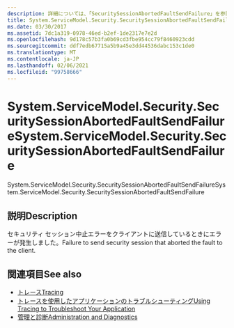 ```yaml
---
description: 詳細については、「SecuritySessionAbortedFaultSendFailure」を参照してください。
title: System.ServiceModel.Security.SecuritySessionAbortedFaultSendFailure
ms.date: 03/30/2017
ms.assetid: 7dc1a319-0978-46ed-b2ef-1de2317e7e2d
ms.openlocfilehash: 9d178c57b3fa0b69cd3fbe954cc79f8460923cdd
ms.sourcegitcommit: ddf7edb67715a5b9a45e3dd44536dabc153c1de0
ms.translationtype: MT
ms.contentlocale: ja-JP
ms.lasthandoff: 02/06/2021
ms.locfileid: "99758666"
---
```

# <a name="systemservicemodelsecuritysecuritysessionabortedfaultsendfailure"></a><span data-ttu-id="f5731-103">System.ServiceModel.Security.SecuritySessionAbortedFaultSendFailure</span><span class="sxs-lookup"><span data-stu-id="f5731-103">System.ServiceModel.Security.SecuritySessionAbortedFaultSendFailure</span></span>

<span data-ttu-id="f5731-104">System.ServiceModel.Security.SecuritySessionAbortedFaultSendFailure</span><span class="sxs-lookup"><span data-stu-id="f5731-104">System.ServiceModel.Security.SecuritySessionAbortedFaultSendFailure</span></span>  
  
## <a name="description"></a><span data-ttu-id="f5731-105">説明</span><span class="sxs-lookup"><span data-stu-id="f5731-105">Description</span></span>  

 <span data-ttu-id="f5731-106">セキュリティ セッション中止エラーをクライアントに送信しているときにエラーが発生しました。</span><span class="sxs-lookup"><span data-stu-id="f5731-106">Failure to send security session that aborted the fault to the client.</span></span>  
  
## <a name="see-also"></a><span data-ttu-id="f5731-107">関連項目</span><span class="sxs-lookup"><span data-stu-id="f5731-107">See also</span></span>

- [<span data-ttu-id="f5731-108">トレース</span><span class="sxs-lookup"><span data-stu-id="f5731-108">Tracing</span></span>](index.md)
- [<span data-ttu-id="f5731-109">トレースを使用したアプリケーションのトラブルシューティング</span><span class="sxs-lookup"><span data-stu-id="f5731-109">Using Tracing to Troubleshoot Your Application</span></span>](using-tracing-to-troubleshoot-your-application.md)
- [<span data-ttu-id="f5731-110">管理と診断</span><span class="sxs-lookup"><span data-stu-id="f5731-110">Administration and Diagnostics</span></span>](../index.md)
